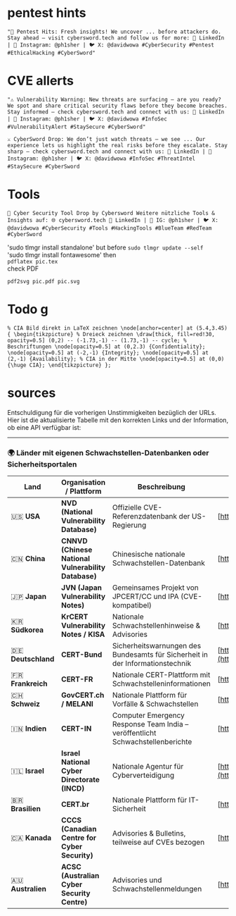 # pentest hints 

`
"🚨 Pentest Hits: Fresh insights! We uncover ... before attackers do.
Stay ahead — visit cybersword.tech and follow us for more:
🔗 LinkedIn | 📸 Instagram: @ph1sher | 🐦 X: @davidwowa
#CyberSecurity #Pentest #EthicalHacking #CyberSword"
`

# CVE allerts

`
"⚠️ Vulnerability Warning: New threats are surfacing — are you ready? We spot and share critical security flaws before they become breaches.
Stay informed — check cybersword.tech and connect with us:
🔗 LinkedIn | 📸 Instagram: @ph1sher | 🐦 X: @davidwowa
#InfoSec #VulnerabilityAlert #StaySecure #CyberSword"
`

`
⚔️ CyberSword Drop: We don’t just watch threats – we see ... Our experience lets us highlight the real risks before they escalate.
Stay sharp — check cybersword.tech and connect with us:
🔗 LinkedIn | 📸 Instagram: @ph1sher | 🐦 X: @davidwowa
#InfoSec #ThreatIntel #StaySecure #CyberSword
`

# Tools

`
🧰 Cyber Security Tool Drop by Cybersword
Weitere nützliche Tools & Insights auf:
🌐 cybersword.tech
🔗 LinkedIn | 📸 IG: @ph1sher | 🐦 X: @davidwowa
#CyberSecurity #Tools #HackingTools #BlueTeam #RedTeam #CyberSword
`

'sudo tlmgr install standalone' but before `sudo tlmgr update --self`  
'sudo tlmgr install fontawesome'
then  
`pdflatex pic.tex`  
check PDF  

`pdf2svg pic.pdf pic.svg`  

# Todo g
`
      % CIA Bild direkt in LaTeX zeichnen
      \node[anchor=center] at (5.4,3.45) {
        \begin{tikzpicture}
            % Dreieck zeichnen
            \draw[thick, fill=red!30, opacity=0.5] (0,2) -- (-1.73,-1) -- (1.73,-1) -- cycle;
            % Beschriftungen
            \node[opacity=0.5] at (0,2.3) {Confidentiality};
            \node[opacity=0.5] at (-2,-1) {Integrity};
            \node[opacity=0.5] at (2,-1) {Availability};
            % CIA in der Mitte
            \node[opacity=0.5] at (0,0) {\huge CIA};
        \end{tikzpicture}
    };
`

# sources
Entschuldigung für die vorherigen Unstimmigkeiten bezüglich der URLs. Hier ist die aktualisierte Tabelle mit den korrekten Links und der Information, ob eine API verfügbar ist:

---

### 🌍 **Länder mit eigenen Schwachstellen-Datenbanken oder Sicherheitsportalen**

| **Land** | **Organisation / Plattform** | **Beschreibung** | **URL** | **API verfügbar** |
|----------|------------------------------|------------------|---------|-------------------|
| 🇺🇸 **USA** | **NVD (National Vulnerability Database)** | Offizielle CVE-Referenzdatenbank der US-Regierung | [https://nvd.nist.gov](https://nvd.nist.gov) | ✅ Ja |
| 🇨🇳 **China** | **CNNVD (Chinese National Vulnerability Database)** | Chinesische nationale Schwachstellen-Datenbank | [http://www.cnnvd.org.cn](http://www.cnnvd.org.cn) | ❌ Nein |
| 🇯🇵 **Japan** | **JVN (Japan Vulnerability Notes)** | Gemeinsames Projekt von JPCERT/CC und IPA (CVE-kompatibel) | [https://jvn.jp](https://jvn.jp) | ⚠️ Eingeschränkt |
| 🇰🇷 **Südkorea** | **KrCERT Vulnerability Notes / KISA** | Nationale Schwachstellenhinweise & Advisories | [https://www.krcert.or.kr](https://www.krcert.or.kr) | ❌ Nein |
| 🇩🇪 **Deutschland** | **CERT-Bund** | Sicherheitswarnungen des Bundesamts für Sicherheit in der Informationstechnik | [https://www.bsi.bund.de/EN/CERT-Bund](https://www.bsi.bund.de/EN/CERT-Bund) | ⚠️ Eingeschränkt |
| 🇫🇷 **Frankreich** | **CERT-FR** | Nationale CERT-Plattform mit Schwachstelleninformationen | [https://www.cert.ssi.gouv.fr](https://www.cert.ssi.gouv.fr) | ❌ Nein |
| 🇨🇭 **Schweiz** | **GovCERT.ch / MELANI** | Nationale Plattform für Vorfälle & Schwachstellen | [https://www.govcert.ch](https://www.govcert.ch) | ❌ Nein |
| 🇮🇳 **Indien** | **CERT-IN** | Computer Emergency Response Team India – veröffentlicht Schwachstellenberichte | [https://www.cert-in.org.in](https://www.cert-in.org.in) | ❌ Nein |
| 🇮🇱 **Israel** | **Israel National Cyber Directorate (INCD)** | Nationale Agentur für Cyberverteidigung | [https://www.gov.il/en/departments/israel_national_cyber_directorate](https://www.gov.il/en/departments/israel_national_cyber_directorate) | ❌ Nein |
| 🇧🇷 **Brasilien** | **CERT.br** | Nationale Plattform für IT-Sicherheit | [https://www.cert.br](https://www.cert.br) | ❌ Nein |
| 🇨🇦 **Kanada** | **CCCS (Canadian Centre for Cyber Security)** | Advisories & Bulletins, teilweise auf CVEs bezogen | [https://www.cyber.gc.ca](https://www.cyber.gc.ca) | ❌ Nein |
| 🇦🇺 **Australien** | **ACSC (Australian Cyber Security Centre)** | Advisories und Schwachstellenmeldungen | [https://www.cyber.gov.au](https://www.cyber.gov.au) | ❌ Nein |
